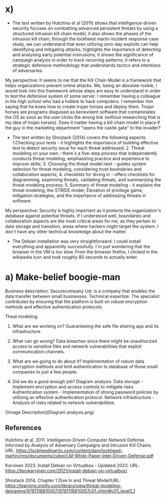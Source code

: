 # x) 

- The text written by Hutchins et al (2011) shows that intelligence-driven security focuses on combatting advanced persistent threats by using a structured intrusion kill 
chain model; it also shows the phases of the intrusion kill chain; through the lockheed martin incident response case study, we can understand that even utilizing zero-day 
exploits can help identifying and mitigating attacks; highlights the importance of detecting and analysing early potential instrusions; it shows the significance of campaign 
analysis in order to track recurring patterns; it refers to a strategic defensive methodology that understands tactics and intentions of adversaries.

My perspective: It seems to me that the Kill Chain Model is a framework that helps organizations prevent online attacks. Me, being an absolute rookie, I would look into this 
framework whose steps are easy to understand in order to test the defensive system of some server. I remember having a colleague in the high school who had a hobbie to hack 
computers. I remember him saying that he knew how to create trojan horses and deploy them. Trojan horses are programs disguised as benevolent software that contaminates the 
OS as soon as the user clicks the wrong link (without researching that is my idea of trojan horses). Does it matter having a kill chain model in place if the guy in the 
marketing department "opens the castle gate" to the invader? 

- The text written by Shostack (2014) covers the following aspects: 1.Checking your tests - it highlights the importance of building effective test to detect security issue for
each threat addressed; 2. Threat modeling on your own - there`s a five-step process that independently conducts threat modeling, emphasizing practice and experience to improve
skills; 3. Choosing the threat model next - guides system selection for threat modeling, considering trust boundaries and collaboration aspects; 4. checklists for diving in -
offers checklists for diagramming, examining threats, validating threats, and summarizing the threat modeling process; 5. Summary of threat modeling - it explains the threat
modeling, the STRIDE model, Elevation of privilege game, mitigation strategies, and the importance of addressing threats in software.

My perspective: Security is highly important as it protects the organization's database against potential threats. If I understood well, boundaries and collaboration aspects
are the most critical areas for me, as they pertain to data storage and transition, areas where hackers might target the system. I don`t have any other technical knowledge
about the matter. 

- The Debian installation was very straightforward. I could install everything and apparently successfully. I`m just wondering that the browser in the VM is too slow. From
the browser firefox, I clicked in the wikipedia icon and took roughly 80 seconds to actually enter.

# a) Make-belief boogie-man

Business description: Securecompany Ltd. is a company that enables the data transfer between small businesses.
Technical expertize: The specialist contributes by ensuring that the platform is built on robust encryption methods and effective authentication protocols. 

Theat modeling: 
1. What are we working on?
  Guaranteeing the safe file sharing app and its infrastructure.

2. What can go wrong?
  Data breaches since there might be unauthorized access to sensitive files and network vulnerabilities that exploit communication channels.

3. What are we going to do about it?
  Implementation of robust data encryption methods and limit authentication to database of those small companies to just a few people.

4. Did we do a good enough job?
  Diagram analysis: 
  Data storage - Implement encryption and access controls to mitigate risks.
  Authentication system - Implementation of strong password policies by utilizing an effective authentication protocol. 
  Network infrastructure - Analysis of risks related to network vulnerabilities.

![Image Description](Diagram analysis.png)





## References 

Hutchins et al, 2011. Intelligence-Driven Computer Network Defense Informed by Analysis of Adversary Campaigns and Intrusion Kill Chains. 
URL: https://lockheedmartin.com/content/dam/lockheed-martin/rms/documents/cyber/LM-White-Paper-Intel-Driven-Defense.pdf

Karvinen 2023. Install Debian on Virtualbox - Updated 2023. URL: https://terokarvinen.com/2021/install-debian-on-virtualbox/

Shostack 2014. Chapter 1 Dive In and Threat Model!URL: https://learning.oreilly.com/library/view/threat-modeling-designing/9781118810057/9781118810057c01.xhtml#c01_level1_1


